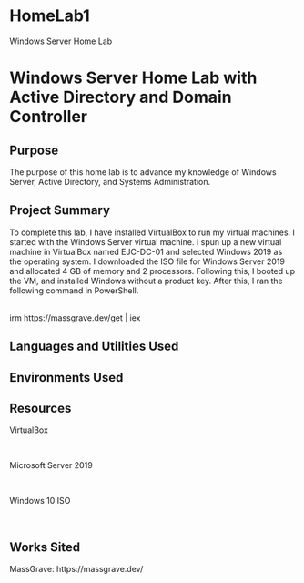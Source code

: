 # HomeLab1
Windows Server Home Lab
<h1>Windows Server Home Lab with Active Directory and Domain Controller</h1>
<h2>Purpose</h2>
<p>The purpose of this home lab is to advance my knowledge of Windows Server, Active Directory, and Systems Administration.</p>
<h2>Project Summary</h2>
<p>To complete this lab, I have installed VirtualBox to run my virtual machines. I started with the Windows Server virtual machine. I spun up a new virtual machine in VirtualBox named EJC-DC-01 and selected Windows 2019 as the operating system. I downloaded the ISO file for Windows Server 2019 and allocated 4 GB of memory and 2 processors. Following this, I booted up the VM, and installed Windows without a product key. After this, I ran the following command in PowerShell. </p><br>
irm https://massgrave.dev/get | iex
<h2>Languages and Utilities Used</h2>
<h2>Environments Used</h2>
<h2>Resources</h2>
<p>VirtualBox</p><br>
<p>Microsoft Server 2019</p><br>
<p>Windows 10 ISO</p><br>
<h2>Works Sited</h2>
<p>MassGrave: https://massgrave.dev/</p>
